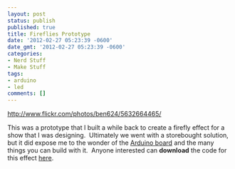 ```yaml
---
layout: post
status: publish
published: true
title: Fireflies Prototype
date: '2012-02-27 05:23:39 -0600'
date_gmt: '2012-02-27 05:23:39 -0600'
categories:
- Nerd Stuff
- Make Stuff
tags:
- arduino
- led
comments: []
---
```


http://www.flickr.com/photos/ben624/5632664465/


This was a prototype that I built a while back to create a firefly effect for a show that I was designing.&nbsp; Ultimately we went with a storebought solution, but it did expose me to the wonder of the <a title="Arduino Home Page" href="http://arduino.cc/" target="_blank">Arduino board</a> and the many things you can build with it.&nbsp; Anyone interested can <strong>download</strong> the code for this effect <a title="Firefly Arduino Sketch" href="http://benwilhelm.com/files/2012/03/fireflyLoop.pde" target="_blank">here</a>.

